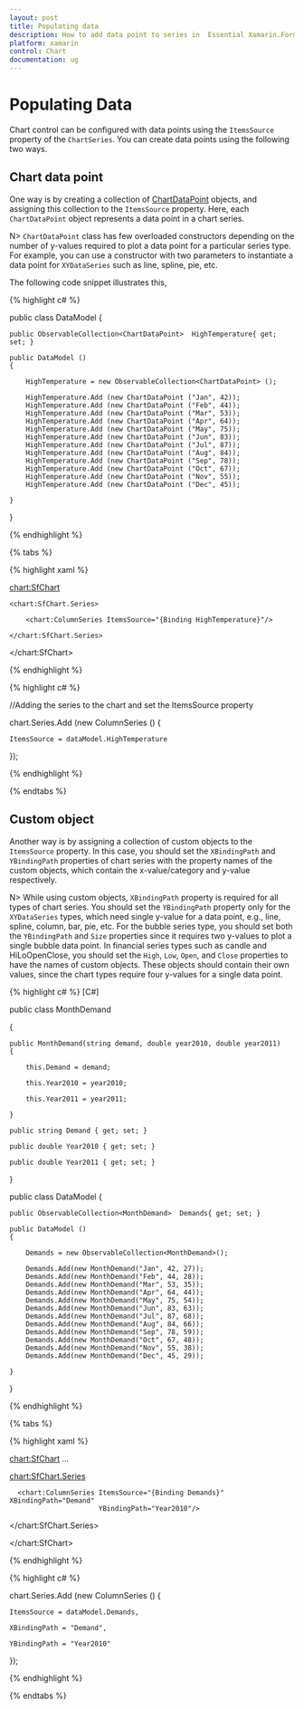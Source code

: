 ```yaml
---
layout: post
title: Populating data
description: How to add data point to series in  Essential Xamarin.Forms chart
platform: xamarin
control: Chart
documentation: ug
---
```


# Populating Data

Chart control can be configured with data points using the `ItemsSource` property of the `ChartSeries`. You can create data points using the following two ways.

## Chart data point	

One way is by creating a collection of [ChartDataPoint](http://help.syncfusion.com/cr/cref_files/xamarin/sfchart/Syncfusion.SfChart.XForms~Syncfusion.SfChart.XForms.ChartDataPoint.html#) objects, and assigning this collection to the `ItemsSource` property. Here, each `ChartDataPoint` object represents a data point in a chart series.

N> `ChartDataPoint` class has few overloaded constructors depending on the number of y-values required to plot a data point for a particular series type. For example, you can use a constructor with two parameters to instantiate a data point for `XYDataSeries` such as line, spline, pie, etc.

The following code snippet illustrates this,

{% highlight c# %}

public class DataModel
{
	
	public ObservableCollection<ChartDataPoint>  HighTemperature{ get; set; }

	public DataModel ()
	{
	
		HighTemperature = new ObservableCollection<ChartDataPoint> ();

		HighTemperature.Add (new ChartDataPoint ("Jan", 42));
		HighTemperature.Add (new ChartDataPoint ("Feb", 44));
		HighTemperature.Add (new ChartDataPoint ("Mar", 53));
		HighTemperature.Add (new ChartDataPoint ("Apr", 64));
		HighTemperature.Add (new ChartDataPoint ("May", 75));
		HighTemperature.Add (new ChartDataPoint ("Jun", 83));
		HighTemperature.Add (new ChartDataPoint ("Jul", 87));
		HighTemperature.Add (new ChartDataPoint ("Aug", 84));
		HighTemperature.Add (new ChartDataPoint ("Sep", 78));
		HighTemperature.Add (new ChartDataPoint ("Oct", 67));
		HighTemperature.Add (new ChartDataPoint ("Nov", 55));
		HighTemperature.Add (new ChartDataPoint ("Dec", 45));

	}

}

{% endhighlight %}

{% tabs %} 

{% highlight xaml %}

<chart:SfChart>

	<chart:SfChart.Series>

		<chart:ColumnSeries ItemsSource="{Binding HighTemperature}"/>

	</chart:SfChart.Series> 

</chart:SfChart>

{% endhighlight %}

{% highlight c# %}

//Adding the series to the chart and set the ItemsSource property

chart.Series.Add (new ColumnSeries () {
	
	ItemsSource = dataModel.HighTemperature

});

{% endhighlight %}

{% endtabs %}

## Custom object

Another way is by assigning a collection of custom objects to the `ItemsSource` property. In this case, you should set the `XBindingPath` and `YBindingPath` properties of chart series with the property names of the custom objects, which contain the x-value/category and y-value respectively.

N> While using custom objects, `XBindingPath` property is required for all types of chart series. You should set the `YBindingPath` property only for the `XYDataSeries` types, which need single y-value for a data point, e.g., line, spline, column, bar, pie, etc. For the bubble series type, you should set both the `YBindingPath` and `Size` properties since it requires two y-values to plot a single bubble data point. In financial series types such as candle and HiLoOpenClose, you should set the `High`, `Low`, `Open`, and `Close` properties to have the names of custom objects. These objects should contain their own values, since the chart types require four y-values for a single data point.

{% highlight c# %}
[C#]

public class MonthDemand

{

	public MonthDemand(string demand, double year2010, double year2011)
	{

		this.Demand = demand;

		this.Year2010 = year2010;

		this.Year2011 = year2011;

	}

	public string Demand { get; set; }

	public double Year2010 { get; set; }

	public double Year2011 { get; set; }

}

public class DataModel
{
	
	public ObservableCollection<MonthDemand>  Demands{ get; set; }

	public DataModel ()
	{

		Demands = new ObservableCollection<MonthDemand>();

		Demands.Add(new MonthDemand("Jan", 42, 27));
		Demands.Add(new MonthDemand("Feb", 44, 28));
		Demands.Add(new MonthDemand("Mar", 53, 35));
		Demands.Add(new MonthDemand("Apr", 64, 44));
		Demands.Add(new MonthDemand("May", 75, 54));
		Demands.Add(new MonthDemand("Jun", 83, 63));
		Demands.Add(new MonthDemand("Jul", 87, 68));
		Demands.Add(new MonthDemand("Aug", 84, 66));
		Demands.Add(new MonthDemand("Sep", 78, 59));
		Demands.Add(new MonthDemand("Oct", 67, 48));
		Demands.Add(new MonthDemand("Nov", 55, 38));
		Demands.Add(new MonthDemand("Dec", 45, 29));

	}

}   

{% endhighlight %}

{% tabs %} 

{% highlight xaml %}

<chart:SfChart>
...

  <chart:SfChart.Series>

	  <chart:ColumnSeries ItemsSource="{Binding Demands}" XBindingPath="Demand" 
	 					  YBindingPath="Year2010"/>

  </chart:SfChart.Series>

</chart:SfChart>

{% endhighlight %}

{% highlight c# %}

chart.Series.Add (new ColumnSeries () {
	
	ItemsSource = dataModel.Demands,

	XBindingPath = "Demand",

	YBindingPath = "Year2010"

});

{% endhighlight %}

{% endtabs %}